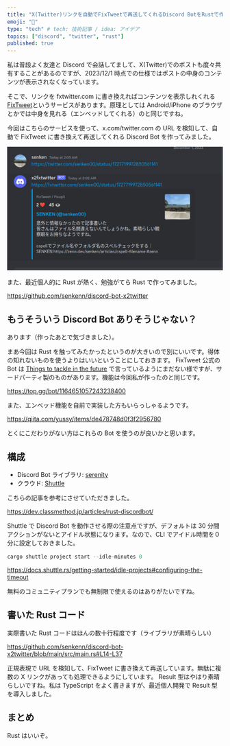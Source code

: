 ```yaml
---
title: "X(Twitter)リンクを自動でFixTweetで再送してくれるDiscord BotをRustで作った"
emoji: "🙆"
type: "tech" # tech: 技術記事 / idea: アイデア
topics: ["discord", "twitter", "rust"]
published: true
---
```


私は普段よく友達と Discord で会話してまして、X(Twitter)でのポストも度々共有することがあるのですが、2023/12/1 時点での仕様ではポストの中身のコンテンツが表示されなくなっています。

そこで、リンクを fxtwitter.com に書き換えればコンテンツを表示しれくれる[FixTweet](https://github.com/FixTweet/FixTweet)というサービスがあります。原理としては Android/iPhone のブラウザとかでは中身を見れる（エンベッドしてくれる）のと同じですね。

今回はこちらのサービスを使って、x.com/twitter.com の URL を検知して、自動で FixTweet に書き換えて再送してくれる Discord Bot を作ってみました。

![](/images/discord-bot-x2fxtwitter/2023-12-01-02-08-33.png)

また、最近個人的に Rust が熱く、勉強がてら Rust で作ってみました。

https://github.com/senkenn/discord-bot-x2twitter

## もうそういう Discord Bot ありそうじゃない？

あります（作ったあとで気づきました）。

まあ今回は Rust を触ってみたかったというのが大きいので別にいいです。得体の知れないものを使うよりはいいということにしておきます。
FixTweet 公式の Bot は [Things to tackle in the future](https://github.com/FixTweet/FixTweet#things-to-tackle-in-the-future) で言っているようにまだない様ですが、サードパーティ製のものがあります。機能は今回私が作ったのと同じです。

https://top.gg/bot/1164651057243238400

また、エンベッド機能を自前で実装した方もいらっしゃるようです。

https://qiita.com/yussy/items/de478748d0f3f2956780

とくにこだわりがない方はこれらの Bot を使うのが良いかと思います。

## 構成

- Discord Bot ライブラリ: [serenity](https://github.com/serenity-rs/serenity)
- クラウド: [Shuttle](https://www.shuttle.rs/)

こちらの記事を参考にさせていただきました。

https://dev.classmethod.jp/articles/rust-discordbot/

Shuttle で Discord Bot を動作させる際の注意点ですが、デフォルトは 30 分間アクションがないとアイドル状態になります。なので、CLI でアイドル時間を０分に設定しておきました。

```rust
cargo shuttle project start --idle-minutes 0
```

https://docs.shuttle.rs/getting-started/idle-projects#configuring-the-timeout

無料のコミュニティプランでも無制限で使えるのはありがたいですね。

## 書いた Rust コード

実際書いた Rust コードはほんの数十行程度です（ライブラリが素晴らしい）

https://github.com/senkenn/discord-bot-x2twitter/blob/main/src/main.rs#L14-L37

正規表現で URL を検知して、FixTweet に書き換えて再送しています。無駄に複数の X リンクがあっても処理できるようにしています。
Result 型はやはり素晴らしいですね。私は TypeScript をよく書きますが、最近個人開発で Result 型を導入しました。

## まとめ

Rust はいいぞ。
